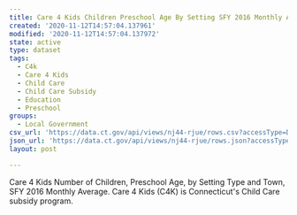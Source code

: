```yaml
---
title: Care 4 Kids Children Preschool Age By Setting SFY 2016 Monthly Average
created: '2020-11-12T14:57:04.137961'
modified: '2020-11-12T14:57:04.137972'
state: active
type: dataset
tags:
  - C4k
  - Care 4 Kids
  - Child Care
  - Child Care Subsidy
  - Education
  - Preschool
groups:
  - Local Government
csv_url: 'https://data.ct.gov/api/views/nj44-rjue/rows.csv?accessType=DOWNLOAD'
json_url: 'https://data.ct.gov/api/views/nj44-rjue/rows.json?accessType=DOWNLOAD'
layout: post

---
```

Care 4 Kids Number of Children, Preschool Age, by Setting Type and Town, SFY 2016 Monthly Average. Care 4 Kids (C4K) is Connecticut's Child Care subsidy program.
